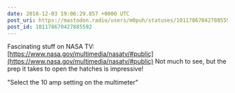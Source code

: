 ```yaml
---
date: 2018-12-03 19:06:29.857 +0000 UTC
post_uri: https://mastodon.radio/users/m0puh/statuses/101178670427885592
post_id: 101178670427885592
---
```

Fascinating stuff on NASA TV: [https://www.nasa.gov/multimedia/nasatv/#public](https://www.nasa.gov/multimedia/nasatv/#public) Not much to see, but the prep it takes to open the hatches is impressive!

"Select the 10 amp setting on the multimeter"


